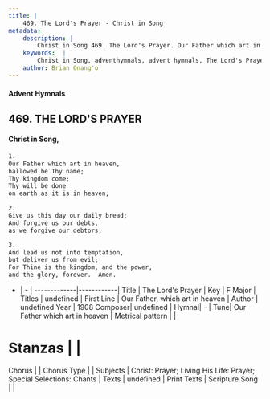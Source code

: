 ```yaml
---
title: |
    469. The Lord's Prayer - Christ in Song
metadata:
    description: |
        Christ in Song 469. The Lord's Prayer. Our Father which art in heaven, hallowed be Thy name; Thy kingdom come;  Thy will be done  on earth as it is in heaven;
    keywords:  |
        Christ in Song, adventhymnals, advent hymnals, The Lord's Prayer, Our Father, which art in heaven. 
    author: Brian Onang'o
---
```


#### Advent Hymnals
## 469. THE LORD'S PRAYER
####  Christ in Song,

```txt
1.
Our Father which art in heaven,
hallowed be Thy name;
Thy kingdom come; 
Thy will be done 
on earth as it is in heaven;

2.
Give us this day our daily bread;
And forgive us our debts,
as we forgive our debtors;

3.
And lead us not into temptation, 
but deliver us from evil;
For Thine is the kingdom, and the power, 
and the glory, forever.  Amen.

```

- |   -  |
-------------|------------|
Title | The Lord's Prayer |
Key | F Major |
Titles | undefined |
First Line | Our Father, which art in heaven |
Author | undefined
Year | 1908
Composer| undefined |
Hymnal|  - |
Tune| Our Father which art in heaven |
Metrical pattern | |
# Stanzas |  |
Chorus |  |
Chorus Type |  |
Subjects | Christ: Prayer; Living His Life: Prayer; Special Selections: Chants |
Texts | undefined |
Print Texts | 
Scripture Song |  |
    
